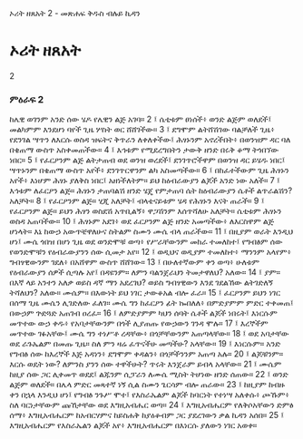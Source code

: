 ﻿
 ኦሪት ዘጸአት 2 - መጽሐፍ ቅዱስ ብሉይ ኪዳን
# ኦሪት ዘጸአት
2
### ምዕራፍ 2
ከሌዊ ወገንም አንድ ሰው ሄዶ የሌዊን ልጅ አገባ።
2 ፤ ሴቲቱም ፀነሰች፥ ወንድ ልጅም ወለደች፤ መልካምም እንደሆነ ባየች ጊዜ ሦስት ወር ሸሸገችው።
3 ፤ ደግሞም ልትሸሽገው ባልቻለች ጊዜ፥ የደንገል ሣጥን ለእርሱ ወስዳ ዝፍትና ቅጥራን ለቀለቀችው፤ ሕፃኑንም አኖረችበት፥ በወንዝም ዳር ባለ በቄጠማ ውስጥ አስቀመጠችው።
4 ፤ እኅቱም የሚደረግበትን ታውቅ ዘንድ በሩቅ ቆማ ትጎበኘው ነበር።
5 ፤ የፈርዖንም ልጅ ልትታጠብ ወደ ወንዝ ወረደች፤ ደንገጥሮችዋም በወንዝ ዳር ይሄዱ ነበር፤ ሣጥኑንም በቄጠማ ውስጥ አየች፥ ደንገጥርዋንም ልካ አስመጣችው።
6 ፤ በከፈተችውም ጊዜ ሕፃኑን አየች፥ እነሆም ሕፃኑ ያለቅስ ነበር፤ አዘነችለትም። ይህ ከዕብራውያን ልጆች አንድ ነው አለች።
7 ፤ እኅቱም ለፈርዖን ልጅ። ሕፃኑን ታጠባልሽ ዘንድ ሄጄ የምታጠባ ሴት ከዕብራውያን ሴቶች ልጥራልሽን? አለቻት።
8 ፤ የፈርዖንም ልጅ። ሂጂ አለቻት፤ ብላቴናይቱም ሄዳ የሕፃኑን እናት ጠራች።
9 ፤ የፈርዖንም ልጅ። ይህን ሕፃን ወስደሽ አጥቢልኝ፥ ዋጋሽንም እሰጥሻለሁ አለቻት። ሴቲቱም ሕፃኑን ወስዳ አጠባችው።
10 ፤ ሕፃኑም አደገ፥ ወደ ፈርዖንም ልጅ ዘንድ አመጣችው፥ ለእርስዋም ልጅ ሆነላት። እኔ ከውኃ አውጥቼዋለሁና ስትልም ስሙን ሙሴ ብላ ጠራችው።
11 ፤ በዚያም ወራት እንዲህ ሆነ፤ ሙሴ ጎበዝ በሆነ ጊዜ ወደ ወንድሞቹ ወጣ፥ የሥራቸውንም መከራ ተመለከተ፤ የግብፅም ሰው የወንድሞቹን የዕብራውያንን ሰው ሲመታ አየ።
12 ፤ ወዲህና ወዲያም ተመለከተ፥ ማንንም አላየም፥ ግብፃዊውንም ገደለ፥ በአሸዋም ውስጥ ሸሸገው።
13 ፤ በሁለተኛውም ቀን ወጣ፥ ሁለቱም የዕብራውያን ሰዎች ሲጣሉ አየ፤ በዳዩንም። ለምን ባልንጀራህን ትመታዋለህ? አለው።
14 ፤ ያም። በእኛ ላይ አንተን አለቃ ወይስ ዳኛ ማን አደረገህ? ወይስ ግብፃዊውን እንደ ገደልኸው ልትገድለኝ ትሻለህን? አለው። ሙሴም። በእውነት ይህ ነገር ታውቆአል ብሎ ፈራ።
15 ፤ ፈርዖንም ይህን ነገር በሰማ ጊዜ ሙሴን ሊገድለው ፈለገ። ሙሴ ግን ከፈርዖን ፊት ኰበለለ፥ በምድያምም ምድር ተቀመጠ፤ በውኃም ጕድጓድ አጠገብ ዐረፈ።
16 ፤ ለምድያምም ካህን ሰባት ሴቶች ልጆች ነበሩት፤ እነርሱም መጥተው ውኃ ቀዱ፥ የአባታቸውንም በጎች ሊያጠጡ የውኃውን ገንዳ ሞሉ።
17 ፤ እረኞችም መጥተው ገፉአቸው፤ ሙሴ ግን ተነሥቶ ረዳቸው፥ በጎቻቸውንም አጠጣላቸው።
18 ፤ ወደ አባታቸው ወደ ራጉኤልም በመጡ ጊዜ። ስለ ምን ዛሬ ፈጥናችሁ መጣችሁ? አላቸው።
19 ፤ እነርሱም። አንድ የግብፅ ሰው ከእረኞች እጅ አዳነን፥ ደግሞም ቀዳልን፥ በጎቻችንንም አጠጣ አሉ።
20 ፤ ልጆቹንም። እርሱ ወዴት ነው? ለምንስ ያንን ሰው ተዋችሁት? ጥሩት እንጀራም ይብላ አላቸው።
21 ፤ ሙሴም ከዚያ ሰው ጋር ሊቀመጥ ወደደ፤ ልጁንም ሲፓራን ለሙሴ ሚስት ትሆነው ዘንድ ሰጠው።
22 ፤ ወንድ ልጅም ወለደች። በሌላ ምድር መጻተኛ ነኝ ሲል ስሙን ጌርሳም ብሎ ጠራው።
23 ፤ ከዚያም ከብዙ ቀን በኋላ እንዲህ ሆነ፤ የግብፅ ንጉሥ ሞተ፤ የእስራኤልም ልጆች ከባርነት የተነሣ አለቀሱ፥ ጮኹም፥ ስለ ባርነታቸውም ጩኸታቸው ወደ እግዚአብሔር ወጣ።
24 ፤ እግዚአብሔርም የለቅሶአቸውን ድምፅ ሰማ፥ እግዚአብሔርም ከአብርሃምና ከይስሐቅ ከያዕቆብም ጋር ያደረገውን ቃል ኪዳን አሰበ።
25 ፤ እግዚአብሔርም የእስራኤልን ልጆች አየ፥ እግዚአብሔርም በእነርሱ ያለውን ነገር አወቀ። 
